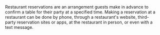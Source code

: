 Restaurant reservations are an arrangement guests make in advance to confirm a table for their party at a specified time. Making a reservation at a restaurant can be done by phone, through a restaurant's website, third-party reservation sites or apps, at the restaurant in person, or even with a text message.
